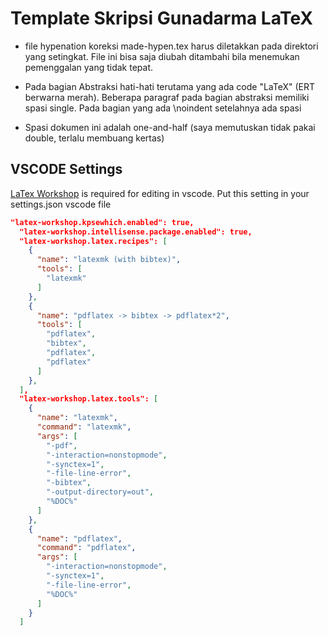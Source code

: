 # Template Skripsi Gunadarma LaTeX


- file hypenation koreksi made-hypen.tex harus diletakkan pada direktori yang setingkat. File ini bisa saja diubah ditambahi bila menemukan pemenggalan yang tidak tepat.

- Pada bagian Abstraksi hati-hati terutama yang ada code "LaTeX" (ERT berwarna merah).  Beberapa paragraf pada bagian abstraksi memiliki spasi single.
  Pada bagian yang ada \noindent setelahnya ada spasi 

- Spasi dokumen ini adalah one-and-half (saya memutuskan tidak pakai double, terlalu membuang kertas)


## VSCODE Settings
[LaTex Workshop](https://marketplace.visualstudio.com/items?itemName=James-Yu.latex-workshop) is required for editing in vscode.
Put this setting in your settings.json vscode file
```json
"latex-workshop.kpsewhich.enabled": true,
  "latex-workshop.intellisense.package.enabled": true,
  "latex-workshop.latex.recipes": [
    {
      "name": "latexmk (with bibtex)",
      "tools": [
        "latexmk"
      ]
    },
    {
      "name": "pdflatex -> bibtex -> pdflatex*2",
      "tools": [
        "pdflatex",
        "bibtex",
        "pdflatex",
        "pdflatex"
      ]
    },
  ],
  "latex-workshop.latex.tools": [
    {
      "name": "latexmk",
      "command": "latexmk",
      "args": [
        "-pdf",
        "-interaction=nonstopmode",
        "-synctex=1",
        "-file-line-error",
        "-bibtex",
        "-output-directory=out",
        "%DOC%"
      ]
    },
    {
      "name": "pdflatex",
      "command": "pdflatex",
      "args": [
        "-interaction=nonstopmode",
        "-synctex=1",
        "-file-line-error",
        "%DOC%"
      ]
    }
  ]
```